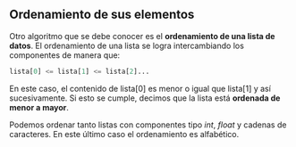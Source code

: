 ## Ordenamiento de sus elementos

Otro algoritmo que se debe conocer es el **ordenamiento de una lista de datos**. El ordenamiento de una lista se logra intercambiando los componentes de manera que:

```python
lista[0] <= lista[1] <= lista[2]...
```

En este caso, el contenido de lista[0] es menor o igual que lista[1] y así sucesivamente.
Si esto se cumple, decimos que la lista está **ordenada de menor a mayor**.

Podemos ordenar tanto listas con componentes tipo *int*, *float* y cadenas de caracteres. En este último caso el ordenamiento es alfabético.










